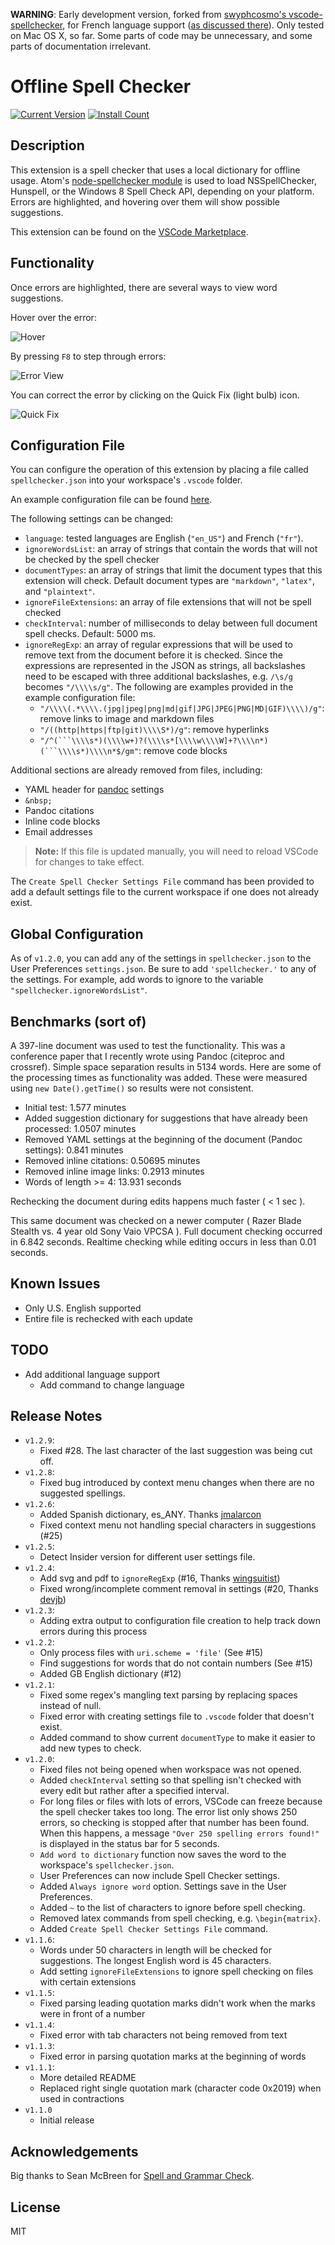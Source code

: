 **WARNING**: Early development version, forked from [swyphcosmo's vscode-spellchecker](https://marketplace.visualstudio.com/items?itemName=swyphcosmo.spellchecker), for French language support ([as discussed there](https://github.com/swyphcosmo/vscode-spellchecker/issues/31)). Only tested on Mac OS X, so far. Some parts of code may be unnecessary, and some parts of documentation irrelevant.

# Offline Spell Checker

[![Current Version](http://vsmarketplacebadge.apphb.com/version/swyphcosmo.spellchecker.svg)](https://marketplace.visualstudio.com/items?itemName=swyphcosmo.spellchecker)
[![Install Count](http://vsmarketplacebadge.apphb.com/installs/swyphcosmo.spellchecker.svg)](https://marketplace.visualstudio.com/items?itemName=swyphcosmo.spellchecker)

## Description 

This extension is a spell checker that uses a local dictionary for offline usage. Atom's [node-spellchecker module](https://github.com/atom/node-spellchecker) is used to load NSSpellChecker, Hunspell, or the Windows 8 Spell Check API, depending on your platform. Errors are highlighted, and hovering over them will show possible suggestions.

This extension can be found on the [VSCode Marketplace](https://marketplace.visualstudio.com/items?itemName=swyphcosmo.spellchecker).

## Functionality

Once errors are highlighted, there are several ways to view word suggestions.

Hover over the error: 

![Hover](images/hover-view.png)

By pressing `F8` to step through errors:

![Error View](images/error-view.png)

You can correct the error by clicking on the Quick Fix (light bulb) icon. 

![Quick Fix](images/making-corrections.gif)

## Configuration File

You can configure the operation of this extension by placing a file called `spellchecker.json` into your workspace's `.vscode` folder.

An example configuration file can be found [here](https://github.com/swyphcosmo/vscode-spellchecker/blob/samples/en/.vscode/spellchecker.json). 

The following settings can be changed:

* `language`: tested languages are English (`"en_US"`) and French (`"fr"`).
* `ignoreWordsList`: an array of strings that contain the words that will not be checked by the spell checker
* `documentTypes`: an array of strings that limit the document types that this extension will check. Default document types are `"markdown"`, `"latex"`, and `"plaintext"`.
* `ignoreFileExtensions`: an array of file extensions that will not be spell checked
* `checkInterval`: number of milliseconds to delay between full document spell checks. Default: 5000 ms.
* `ignoreRegExp`: an array of regular expressions that will be used to remove text from the document before it is checked. Since the expressions are represented in the JSON as strings, all backslashes need to be escaped with three additional backslashes, e.g. `/\s/g` becomes `"/\\\\s/g"`. The following are examples provided in the example configuration file:
	* `"/\\\\(.*\\\\.(jpg|jpeg|png|md|gif|JPG|JPEG|PNG|MD|GIF)\\\\)/g"`: remove links to image and markdown files
	* `"/((http|https|ftp|git)\\\\S*)/g"`: remove hyperlinks
	* `"/^(```\\\\s*)(\\\\w+)?(\\\\s*[\\\\w\\\\W]+?\\\\n*)(```\\\\s*)\\\\n*$/gm"`: remove code blocks

Additional sections are already removed from files, including:

* YAML header for [pandoc](http://pandoc.org/) settings
* `&nbsp;`
* Pandoc citations 
* Inline code blocks
* Email addresses

>**Note:** If this file is updated manually, you will need to reload VSCode for changes to take effect.

The `Create Spell Checker Settings File` command has been provided to add a default settings file to the current workspace if one does not already exist.

## Global Configuration

As of `v1.2.0`, you can add any of the settings in `spellchecker.json` to the User Preferences `settings.json`. Be sure to add `'spellchecker.'` to any of the settings. For example, add words to ignore to the variable `"spellchecker.ignoreWordsList"`.

## Benchmarks (sort of)

A 397-line document was used to test the functionality. This was a conference paper that I recently wrote using Pandoc (citeproc and crossref). Simple space separation results in 5134 words. Here are some of the processing times as functionality was added. These were measured using `new Date().getTime()` so results were not consistent.  

* Initial test: 1.577 minutes
* Added suggestion dictionary for suggestions that have already been processed: 1.0507 minutes
* Removed YAML settings at the beginning of the document (Pandoc settings): 0.841 minutes
* Removed inline citations: 0.50695 minutes
* Removed inline image links: 0.2913 minutes
* Words of length >= 4: 13.931 seconds

Rechecking the document during edits happens much faster ( < 1 sec ).

This same document was checked on a newer computer ( Razer Blade Stealth vs. 4 year old Sony Vaio VPCSA ). Full document checking occurred in 6.842 seconds. Realtime checking while editing occurs in less than 0.01 seconds.

## Known Issues

* Only U.S. English supported
* Entire file is rechecked with each update

## TODO

* Add additional language support
	* Add command to change language

## Release Notes

* `v1.2.9`:
	* Fixed #28. The last character of the last suggestion was being cut off.
* `v1.2.8`:
	* Fixed bug introduced by context menu changes when there are no suggested spellings.
* `v1.2.6`:
	* Added Spanish dictionary, es_ANY. Thanks [jmalarcon](https://github.com/jmalarcon)
	* Fixed context menu not handling special characters in suggestions (#25)
* `v1.2.5`:
	* Detect Insider version for different user settings file.
* `v1.2.4`:
	* Add svg and pdf to `ignoreRegExp` (#16, Thanks [wingsuitist](https://github.com/wingsuitist))
	* Fixed wrong/incomplete comment removal in settings (#20, Thanks [devjb](https://github.com/devjb))
* `v1.2.3`:
	* Adding extra output to configuration file creation to help track down errors during this process
* `v1.2.2`:
	* Only process files with `uri.scheme = 'file'` (See #15)
	* Find suggestions for words that do not contain numbers (See #15)
	* Added GB English dictionary (#12)
* `v1.2.1`:
	* Fixed some regex's mangling text parsing by replacing spaces instead of null.
	* Fixed error with creating settings file to `.vscode` folder that doesn't exist.
	* Added command to show current `documentType` to make it easier to add new types to check.
* `v1.2.0`:
	* Fixed files not being opened when workspace was not opened.
	* Added `checkInterval` setting so that spelling isn't checked with every edit but rather after a specified interval.
	* For long files or files with lots of errors, VSCode can freeze because the spell checker takes too long. The error list only shows 250 errors, so checking is stopped after that number has been found. When this happens, a message `"Over 250 spelling errors found!"` is displayed in the status bar for 5 seconds.
	* `Add word to dictionary` function now saves the word to the workspace's `spellchecker.json`.
	* User Preferences can now include Spell Checker settings.
	* Added `Always ignore word` option. Settings save in the User Preferences.
	* Added `~` to the list of characters to ignore before spell checking.
	* Removed latex commands from spell checking, e.g. `\begin{matrix}`.
	* Added `Create Spell Checker Settings File` command.
* `v1.1.6`:
	* Words under 50 characters in length will be checked for suggestions. The longest English word is 45 characters.
	* Add setting `ignoreFileExtensions` to ignore spell checking on files with certain extensions
* `v1.1.5`:
	* Fixed parsing leading quotation marks didn't work when the marks were in front of a number
* `v1.1.4`:
	* Fixed error with tab characters not being removed from text
* `v1.1.3`:
	* Fixed error in parsing quotation marks at the beginning of words
* `v1.1.1`:
	* More detailed README
	* Replaced right single quotation mark (character code 0x2019) when used in contractions
* `v1.1.0`
	* Initial release

## Acknowledgements

Big thanks to Sean McBreen for [Spell and Grammar Check](https://github.com/Microsoft/vscode-spell-check). 

## License

MIT
